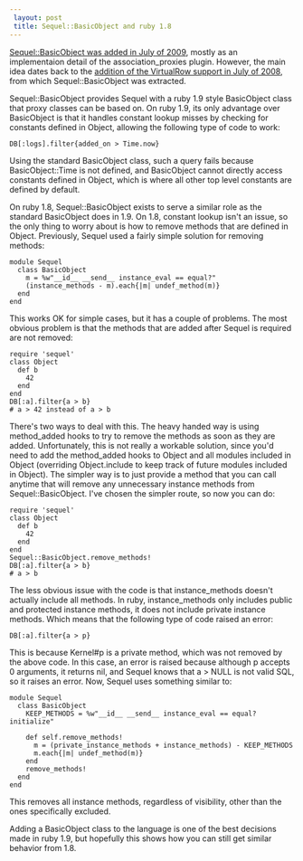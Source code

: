 ```yaml
---
 layout: post
 title: Sequel::BasicObject and ruby 1.8
---
```


<a href="http://github.com/jeremyevans/sequel/commit/0674811d4db5e66f7a0e2bc92f3ea697fbcac775">Sequel::BasicObject was added in July of 2009</a>, mostly as an implementaion detail of the association_proxies plugin.  However, the main idea dates back to the <a href="http://github.com/jeremyevans/sequel/commit/9b29c06dd4b81306be14eec16e15b7b321926043">addition of the VirtualRow support in July of 2008</a>, from which Sequel::BasicObject was extracted.

Sequel::BasicObject provides Sequel with a ruby 1.9 style BasicObject class that proxy classes can be based on.  On ruby 1.9, its only advantage over BasicObject is that it handles constant lookup misses by checking for constants defined in Object, allowing the following type of code to work:

    DB[:logs].filter{added_on > Time.now}

Using the standard BasicObject class, such a query fails because BasicObject::Time is not defined, and BasicObject cannot directly access constants defined in Object, which is where all other top level constants are defined by default.

On ruby 1.8, Sequel::BasicObject exists to serve a similar role as the standard BasicObject does in 1.9.  On 1.8, constant lookup isn't an issue, so the only thing to worry about is how to remove methods that are defined in Object.  Previously, Sequel used a fairly simple solution for removing methods:

    module Sequel  
      class BasicObject
        m = %w"__id__ __send__ instance_eval == equal?"
        (instance_methods - m).each{|m| undef_method(m)}
      end
    end

This works OK for simple cases, but it has a couple of problems.  The most obvious problem is that the methods that are added after Sequel is required are not removed:

    require 'sequel'
    class Object
      def b
        42
      end
    end
    DB[:a].filter{a > b}
    # a > 42 instead of a > b

There's two ways to deal with this.  The heavy handed way is using method_added hooks to try to remove the methods as soon as they are added.  Unfortunately, this is not really a workable solution, since you'd need to add the method_added hooks to Object and all modules included in Object (overriding Object.include to keep track of future modules included in Object).  The simpler way is to just provide a method that you can call anytime that will remove any unnecessary instance methods from Sequel::BasicObject.  I've chosen the simpler route, so now you can do:

    require 'sequel'
    class Object
      def b
        42
      end
    end
    Sequel::BasicObject.remove_methods!
    DB[:a].filter{a > b}
    # a > b

The less obvious issue with the code is that instance_methods doesn't actually include all methods.  In ruby, instance_methods only includes public and protected instance methods, it does not include private instance methods.  Which means that the following type of code raised an error:

    DB[:a].filter{a > p}

This is because Kernel#p is a private method, which was not removed by the above code.  In this case, an error is raised because although p accepts 0 arguments, it returns nil, and Sequel knows that a > NULL is not valid SQL, so it raises an error. Now, Sequel uses something similar to:

    module Sequel  
      class BasicObject
        KEEP_METHODS = %w"__id__ __send__ instance_eval == equal? initialize"

        def self.remove_methods!
          m = (private_instance_methods + instance_methods) - KEEP_METHODS
          m.each{|m| undef_method(m)}
        end
        remove_methods!
      end
    end

This removes all instance methods, regardless of visibility, other than the ones specifically excluded.

Adding a BasicObject class to the language is one of the best decisions made in ruby 1.9, but hopefully this shows how you can still get similar behavior from 1.8.
